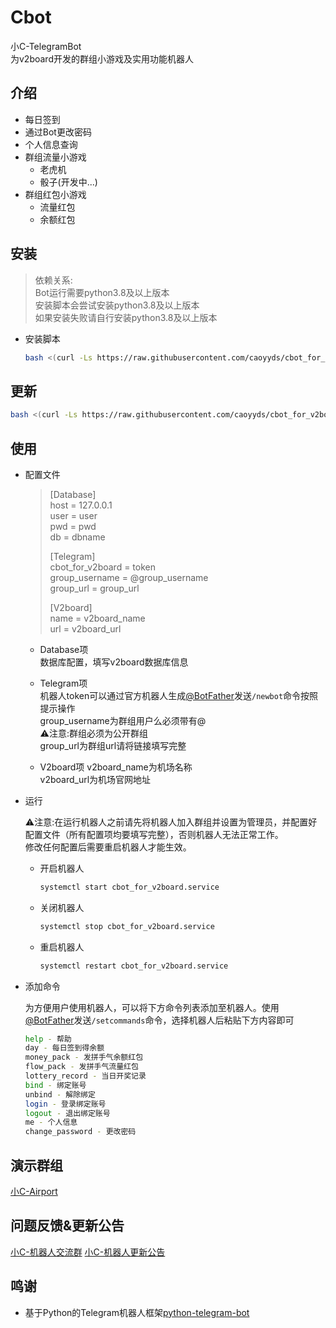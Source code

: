 # Cbot

小C-TelegramBot  
为v2board开发的群组小游戏及实用功能机器人

## 介绍

- 每日签到
- 通过Bot更改密码
- 个人信息查询
- 群组流量小游戏
  - 老虎机
  - 骰子(开发中...)
- 群组红包小游戏
  - 流量红包
  - 余额红包
  
## 安装

> 依赖关系:  
> Bot运行需要python3.8及以上版本  
> 安装脚本会尝试安装python3.8及以上版本  
> 如果安装失败请自行安装python3.8及以上版本  

- 安装脚本

  ```bash
  bash <(curl -Ls https://raw.githubusercontent.com/caoyyds/cbot_for_v2board/main/install_cbot.sh)
  ```

## 更新

```bash
bash <(curl -Ls https://raw.githubusercontent.com/caoyyds/cbot_for_v2board/main/update_cbot.sh)
```

## 使用

- 配置文件

  >[Database]  
  >host = 127.0.0.1  
  >user = user  
  >pwd = pwd  
  >db = dbname  
  >  
  >[Telegram]  
  >cbot_for_v2board = token  
  >group_username = @group_username  
  >group_url = group_url  
  >  
  >[V2board]  
  >name = v2board_name  
  >url = v2board_url  

  - Database项  
    数据库配置，填写v2board数据库信息

  - Telegram项  
    机器人token可以通过官方机器人生成[@BotFather](https://t.me/BotFather)发送`/newbot`命令按照提示操作  
    group_username为群组用户么必须带有@  
    ⚠️注意:群组必须为公开群组  
    group_url为群组url请将链接填写完整

  - V2board项
    v2board_name为机场名称  
    v2board_url为机场官网地址

- 运行

  ⚠️注意:在运行机器人之前请先将机器人加入群组并设置为管理员，并配置好配置文件（所有配置项均要填写完整），否则机器人无法正常工作。  
  修改任何配置后需要重启机器人才能生效。

  - 开启机器人

    ```bash
    systemctl start cbot_for_v2board.service
    ```

  - 关闭机器人

    ```bash
    systemctl stop cbot_for_v2board.service
    ```

  - 重启机器人

    ```bash
    systemctl restart cbot_for_v2board.service
    ```

- 添加命令

  为方便用户使用机器人，可以将下方命令列表添加至机器人。使用[@BotFather](https://t.me/BotFather)发送`/setcommands`命令，选择机器人后粘贴下方内容即可

  ```bash
  help - 帮助  
  day - 每日签到得余额  
  money_pack - 发拼手气余额红包  
  flow_pack - 发拼手气流量红包  
  lottery_record - 当日开奖记录  
  bind - 绑定账号  
  unbind - 解除绑定  
  login - 登录绑定账号  
  logout - 退出绑定账号  
  me - 个人信息  
  change_password - 更改密码  
  ```

## 演示群组

[小C-Airport](https://t.me/cao_airport_group)

## 问题反馈&更新公告

[小C-机器人交流群](https://t.me/cao_bot_group)
[小C-机器人更新公告](https://t.me/cao_bot_channel)

## 鸣谢

- 基于Python的Telegram机器人框架[python-telegram-bot](https://github.com/python-telegram-bot/python-telegram-bot)
